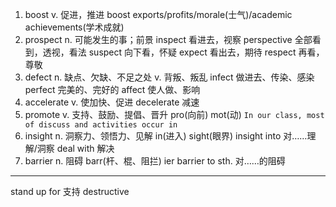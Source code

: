 1. boost 
	v. 促进，推进
		boost exports/profits/morale(士气)/academic achievements(学术成就)
2. prospect
	n. 可能发生的事；前景
		inspect 看进去，视察
		perspective 全部看到，透视，看法
		suspect 向下看，怀疑
		expect 看出去，期待
		respect 再看，尊敬
3. defect
	n. 缺点、欠缺、不足之处
	v. 背叛、叛乱
		infect 做进去、传染、感染
		perfect 完美的、完好的
		affect 使人做、影响
4. accelerate
	v. 使加快、促进
		decelerate 减速
5. promote
	v. 支持、鼓励、提倡、晋升
	pro(向前) mot(动)
		`In our class, most of discuss and activities occur in` 
6. insight 
	n. 洞察力、领悟力、见解
	in(进入) sight(眼界)
	insight into 对……理解/洞察
		deal with 解决
7. barrier 
	n. 阻碍
	barr(杆、棍、阻拦) ier
	barrier to sth. 对……的阻碍
---
stand up for 支持
destructive 
